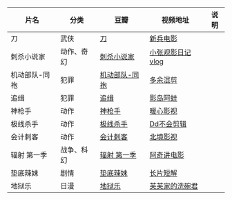 | 片名          | 分类       | 豆瓣                                                    | 视频地址                                                     | 说明 |
| ------------- | ---------- | ------------------------------------------------------- | ------------------------------------------------------------ | ---- |
| 刀            | 武侠       | [刀](https://movie.douban.com/subject/1401962/)            | [新兵电影](https://www.bilibili.com/video/BV1wA4m1c71N)         |      |
| 刺杀小说家    | 动作、奇幻 | [刺杀小说家](https://movie.douban.com/subject/26826330/)   | [小张观影日记vlog](https://www.bilibili.com/video/BV1cw411C7zf) |      |
| 机动部队-同袍 | 犯罪       | [机动部队-同袍](https://movie.douban.com/subject/3391271/) | [多余混剪](https://www.bilibili.com/video/BV1Qx4y1i7z1)         |      |
| 追缉          | 犯罪       | [追缉](https://movie.douban.com/subject/35427293/)         | [影岛阿蛙](https://www.bilibili.com/video/BV1gH4y1g7Cg)         |      |
| 神枪手        | 动作       | [神枪手](https://movie.douban.com/subject/3002820/)        | [暖心影视](https://www.bilibili.com/video/BV1uG4y1Z7Zr)         |      |
| 极线杀手      | 动作       | [极线杀手](https://movie.douban.com/subject/27180599/)     | [Dd不会剪辑](https://www.bilibili.com/video/BV1nA4m1w7Rt)       |      |
| 会计刺客      | 动作       | [会计刺客](https://movie.douban.com/subject/24325861/)     | [北境影视](https://www.bilibili.com/video/BV1gm42147mT)         |      |
| 辐射 第一季   | 战争、科幻 | [辐射 第一季](https://movie.douban.com/subject/35128081/)  | [阿奇讲电影](https://www.bilibili.com/video/BV1HJ4m1W7bG)       |      |
| 垫底辣妹      | 剧情       | [垫底辣妹](https://movie.douban.com/subject/26259677/)     | [长片短解](https://www.bilibili.com/video/BV1VH4y1P7Vk)         |      |
| 地狱乐        | 日漫       | [地狱乐](https://movie.douban.com/subject/35337634/)       | [芙芙家的洗碗君](https://www.bilibili.com/video/BV1Bz4y1i7hC)   |      |
